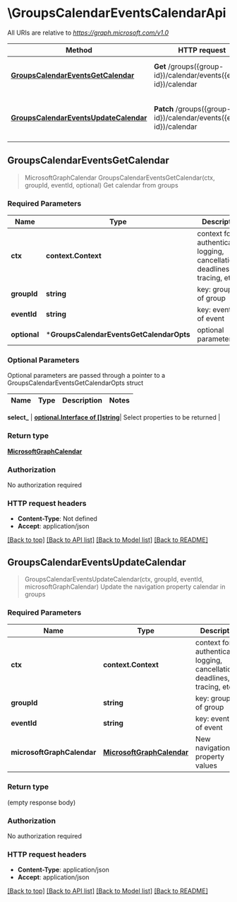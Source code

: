 # \GroupsCalendarEventsCalendarApi

All URIs are relative to *https://graph.microsoft.com/v1.0*

Method | HTTP request | Description
------------- | ------------- | -------------
[**GroupsCalendarEventsGetCalendar**](GroupsCalendarEventsCalendarApi.md#GroupsCalendarEventsGetCalendar) | **Get** /groups({group-id})/calendar/events({event-id})/calendar | Get calendar from groups
[**GroupsCalendarEventsUpdateCalendar**](GroupsCalendarEventsCalendarApi.md#GroupsCalendarEventsUpdateCalendar) | **Patch** /groups({group-id})/calendar/events({event-id})/calendar | Update the navigation property calendar in groups



## GroupsCalendarEventsGetCalendar

> MicrosoftGraphCalendar GroupsCalendarEventsGetCalendar(ctx, groupId, eventId, optional)
Get calendar from groups

### Required Parameters


Name | Type | Description  | Notes
------------- | ------------- | ------------- | -------------
**ctx** | **context.Context** | context for authentication, logging, cancellation, deadlines, tracing, etc.
**groupId** | **string**| key: group-id of group | 
**eventId** | **string**| key: event-id of event | 
 **optional** | ***GroupsCalendarEventsGetCalendarOpts** | optional parameters | nil if no parameters

### Optional Parameters

Optional parameters are passed through a pointer to a GroupsCalendarEventsGetCalendarOpts struct


Name | Type | Description  | Notes
------------- | ------------- | ------------- | -------------


 **select_** | [**optional.Interface of []string**](string.md)| Select properties to be returned | 

### Return type

[**MicrosoftGraphCalendar**](microsoft.graph.calendar.md)

### Authorization

No authorization required

### HTTP request headers

- **Content-Type**: Not defined
- **Accept**: application/json

[[Back to top]](#) [[Back to API list]](../README.md#documentation-for-api-endpoints)
[[Back to Model list]](../README.md#documentation-for-models)
[[Back to README]](../README.md)


## GroupsCalendarEventsUpdateCalendar

> GroupsCalendarEventsUpdateCalendar(ctx, groupId, eventId, microsoftGraphCalendar)
Update the navigation property calendar in groups

### Required Parameters


Name | Type | Description  | Notes
------------- | ------------- | ------------- | -------------
**ctx** | **context.Context** | context for authentication, logging, cancellation, deadlines, tracing, etc.
**groupId** | **string**| key: group-id of group | 
**eventId** | **string**| key: event-id of event | 
**microsoftGraphCalendar** | [**MicrosoftGraphCalendar**](MicrosoftGraphCalendar.md)| New navigation property values | 

### Return type

 (empty response body)

### Authorization

No authorization required

### HTTP request headers

- **Content-Type**: application/json
- **Accept**: application/json

[[Back to top]](#) [[Back to API list]](../README.md#documentation-for-api-endpoints)
[[Back to Model list]](../README.md#documentation-for-models)
[[Back to README]](../README.md)

